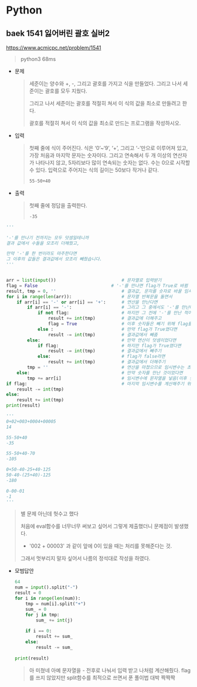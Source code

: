 # Python

## baek 1541 잃어버린 괄호 실버2

https://www.acmicpc.net/problem/1541



> python3 68ms



* 문제

  > 세준이는 양수와 +, -, 그리고 괄호를 가지고 식을 만들었다. 그리고 나서 세준이는 괄호를 모두 지웠다.
  >
  > 그리고 나서 세준이는 괄호를 적절히 쳐서 이 식의 값을 최소로 만들려고 한다.
  >
  > 괄호를 적절히 쳐서 이 식의 값을 최소로 만드는 프로그램을 작성하시오.
  
* 입력

  > 첫째 줄에 식이 주어진다. 식은 ‘0’~‘9’, ‘+’, 그리고 ‘-’만으로 이루어져 있고, 가장 처음과 마지막 문자는 숫자이다. 그리고 연속해서 두 개 이상의 연산자가 나타나지 않고, 5자리보다 많이 연속되는 숫자는 없다. 수는 0으로 시작할 수 있다. 입력으로 주어지는 식의 길이는 50보다 작거나 같다.
  >
  > ```bash
  > 55-50+40
  > ```

* 출력

  > 첫째 줄에 정답을 출력한다.
  >
  > ```bash
  > -35
  > ```



```python
'''

'-'를 만나기 전까지는 모두 덧셈일테니까
결과 값에서 수들을 모조리 더해줬고,

만약 '-'를 한 번이라도 마주한다면
그 이후의 값들은 결과값에서 모조리 빼줬습니다.
'''


arr = list(input())                 		# 문자열로 입력받기
flag = False                         	# '-'를 만나면 flag가 True로 바뀜
result, tmp = 0, ''                     	# 결과값, 문자를 숫자로 바꿀 임시 변수
for i in range(len(arr)):               	# 문자열 반복문을 돌면서
    if arr[i] == '-' or arr[i] == '+':      # 연산을 만난다면
        if arr[i] == '-':               	# 그리고 그 중에서도 '-'를 만난다면
            if not flag:        			# 하지만 그 전에 '-'를 만난 적이 없었다면 더해줘야 하므로
                result += int(tmp)          # 결과값에 더해주고
                flag = True             	# 이후 숫자들은 빼기 위해 flag를 True로
            else :                          # 만약 flag가 True였다면
                result -= int(tmp)          # 결과값에서 빼줌
        else:                               # 만약 연산이 덧셈이었다면
            if flag:                        # 하지만 flag가 True였다면
                result -= int(tmp)          # 결과값에서 빼주기
            else:                           # flag가 false라면
                result += int(tmp)          # 결과값에서 더해주기
        tmp = ''                            # 연산을 마쳤으므로 임시변수는 초기화
    else:                                   # 만약 숫자를 만난 것이었다면
        tmp += arr[i]                       # 임시변수에 문자열을 넣음(이후 숫자로 바꿔줌)
if flag:                                    # 마지막 임시변수를 계산해주기 위한 if문
    result -= int(tmp)
else:
    result += int(tmp)
print(result)

'''
0+02+003+0004+00005
14

55-50+40
-35

55-50+40-70
-105

0+50-40-25+40-125
50-40-(25+40)-125
-180

0-00-01
-1
'''
```

> 별 문제 아닌데 헛수고 했다
>
> 처음에 eval함수를 너무너무 써보고 싶어서 그렇게 제출했더니 문제점이 발생했다.
>
> * '002 + 00003' 과 같이 앞에 0이 있을 때는 처리를 못해준다는 것.
>
> 그래서 멋부리지 말자 싶어서 나름의 정석대로 작성을 하였다.



* 모범답안

  ```python
  64
  num = input().split("-")
  result = 0
  for i in range(len(num)):
      tmp = num[i].split("+")
      sum_ = 0
      for j in tmp:
          sum_ += int(j)
      
      if i == 0:
          result += sum_
      else:
          result -= sum_
      
  print(result)
  ```
  
  > 아 미쳤네 아예 문자열을 - 전후로 나눠서 입력 받고 나처럼 계산해줬다. flag를 쓰지 않았지만 split함수를 최적으로 쓰면서 푼 풀이법 대박 짝짝짝

